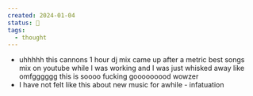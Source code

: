 ```yaml
---
created: 2024-01-04
status: 🔴
tags:
  - thought
---
```

- uhhhhh this cannons 1 hour dj mix came up after a metric best songs mix on youtube while I was working and I was just whisked away like omfgggggg this is soooo fucking gooooooood wowzer
- I have not felt like this about new music for awhile - infatuation
